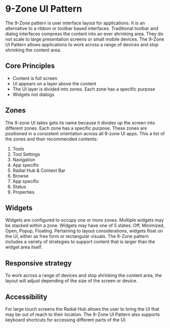 # 9-Zone UI Pattern

The 9-Zone pattern is user interface layout for applications. It is an alternative to a ribbon or toolbar based interfaces.
Traditional toolbar and dialog interfaces compress the content into an ever shrinking area. They do not scale to large presentation screens or small mobile devices.
The 9-Zone UI Pattern allows applications to work across a range of devices and stop shrinking the content area.

## Core Principles

* Content is full screen
* UI appears on a layer above the content
* The UI layer is divided into zones. Each zone has a specific purpose
* Widgets not dialogs

## Zones

The 9-zone UI takes gets its name because it divides up the screen into different zones.
Each zone has a specific purpose. These zones are positioned in a consistent orientation across all 9-zone UI apps.
This a list of the zones and their recommended contents:

1. Tools
2. Tool Settings
3. Navigation
4. App specific
5. Radial Hub & Context Bar
6. Browse
7. App specific
8. Status
9. Properties

## Widgets

Widgets are configured to occupy one or more zones. Multiple widgets may be stacked within a zone.
Widgets may have one of 5 states: Off, Minimized, Open, Popup, Floating.
Pertaining to layout considerations, widgets float on the UI, either as free form or rectangular visuals.
The 9-Zone pattern includes a variety of strategies to support content that is larger than the widget area itself.

## Responsive strategy

To work across a range of devices and stop shrinking the content area, the layout will adjust depending of the size of the screen or device.

## Accessibility

For large touch screens the Radial Hub allows the user to bring the UI that may be out of reach to their location. The 9-Zone UI Pattern also supports keyboard shortcuts for accessing different parts of the UI.
